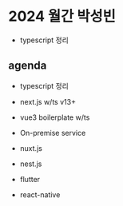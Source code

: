 # 2024 월간 박성빈

- typescript 정리

## agenda

- typescript 정리
- next.js w/ts v13+
- vue3 boilerplate w/ts
- On-premise service

- nuxt.js
- nest.js
- flutter
- react-native

